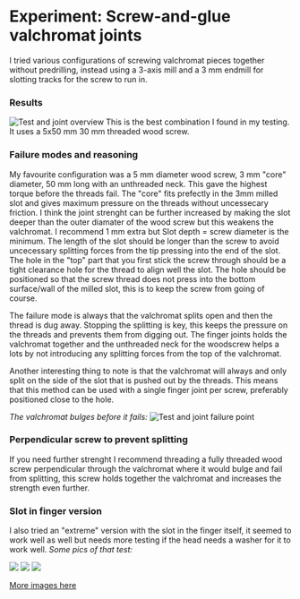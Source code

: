 # Experiment: Screw-and-glue valchromat joints

I tried various configurations of screwing valchromat pieces together without predrilling, instead using a 3-axis mill and a 3 mm endmill for slotting tracks for the screw to run in.

### Results
![Test and joint overview](img/experiment/screw_locked_finger_joint_test.jpg "The best combination")
This is the best combination I found in my testing. It uses a 5x50 mm 30 mm threaded wood screw. 

### Failure modes and reasoning

My favourite configuration was a 5 mm diameter wood screw, 3 mm "core" diameter, 50 mm long with an unthreaded neck. This gave the  highest torque before the threads fail. 
The "core" fits prefectly in the 3mm milled slot and gives maximum pressure on the threads without uncessecary friction. 
I think the joint strenght can be further increased by making the slot deeper than the outer diamater of the wood screw but this weakens the valchromat. I recommend 1 mm extra but Slot depth = screw diameter is the minimum.
The length of the slot should be longer than the screw to avoid uncecessary splitting forces from the tip pressing into the end of the slot. 
The hole in the "top" part that you first stick the screw through should be a tight clearance hole for the thread to align well the slot. The hole should be positioned so that the screw thread does not press into the bottom surface/wall of the milled slot, this is to keep the screw from going of course. 

The failure mode is always that the valchromat splits open and then the thread is dug away. Stopping the splitting is key, this keeps the pressure on the threads and prevents them from digging out. The finger joints holds the valchromat together and the unthreaded neck for the woodscrew helps a lots by not introducing any splitting forces from the top of the valchromat.

Another interesting thing to note is that the valchromat will always and only split on the side of the slot that is pushed out by the threads. This means that this method can be used with a single finger joint per screw, preferably positioned close to the hole.

*The valchromat bulges before it fails:*
![Test and joint failure point](img/experiment/slot_and_finger_side_bulge_long_screw.jpg "Note on which side")

### Perpendicular screw to prevent splitting 
If you need further strenght I recommend threading a fully threaded wood screw perpendicular through the valchromat where it would bulge and fail from splitting, this screw holds together the valchromat and increases the strength even further. 

### Slot in finger version
I also tried an "extreme" version with the slot in the finger itself, it seemed to work well as well but needs more testing if the head needs a washer for it to work well.
*Some pics of that test:*

![](img/experiment/slot_and_lock_before_screw.jpg)
![](img/experiment/slot_and_lock_with_screw.jpg)
![](img/experiment/slot_and_lock_with_screw_below.jpg)


[More images here](https://github.com/fellesverkstedet/fabricatable-machines/tree/master/humphrito-medium-format-cnc/img/experiment)
